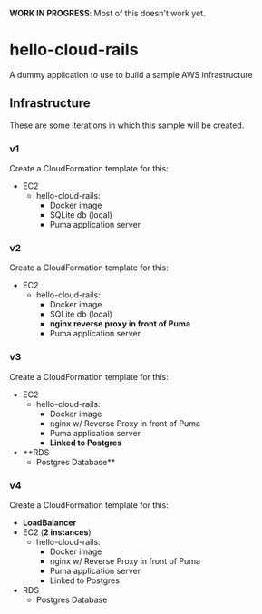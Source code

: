 **WORK IN PROGRESS**: Most of this doesn't work yet.

# hello-cloud-rails

A dummy application to use to build a sample AWS infrastructure

## Infrastructure

These are some iterations in which this sample will be created.

### v1

Create a CloudFormation template for this:

- EC2
    - hello-cloud-rails:
        - Docker image
        - SQLite db (local)
        - Puma application server

### v2

Create a CloudFormation template for this:

- EC2
    - hello-cloud-rails:
        - Docker image
        - SQLite db (local)
        - **nginx reverse proxy in front of Puma**
        - Puma application server

### v3

Create a CloudFormation template for this:

- EC2
    - hello-cloud-rails:
        - Docker image
        - nginx w/ Reverse Proxy in front of Puma
        - Puma application server
        - **Linked to Postgres**
- **RDS
    - Postgres Database**

### v4

Create a CloudFormation template for this:

- **LoadBalancer**
- EC2 (**2 instances**)
    - hello-cloud-rails:
        - Docker image
        - nginx w/ Reverse Proxy in front of Puma
        - Puma application server
        - Linked to Postgres
- RDS
    - Postgres Database
